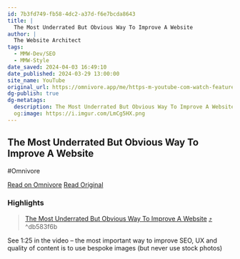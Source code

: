 ```yaml
---
id: 7b3fd749-fb58-4dc2-a37d-f6e7bcda8643
title: |
  The Most Underrated But Obvious Way To Improve A Website
author: |
  The Website Architect
tags:
  - MMW-Dev/SEO
  - MMW-Style
date_saved: 2024-04-03 16:49:10
date_published: 2024-03-29 13:00:00
site_name: YouTube
original_url: https://omnivore.app/me/https-m-youtube-com-watch-feature-youtu-be-si-x-qct-zl-bj-9-h-rg-18ea2133050
dg-publish: true
dg-metatags:
  description: The Most Underrated But Obvious Way To Improve A Website
  og:image: https://i.imgur.com/LmCg5HX.png
---
```


## The Most Underrated But Obvious Way To Improve A Website
#Omnivore

[Read on Omnivore](https://omnivore.app/me/https-m-youtube-com-watch-feature-youtu-be-si-x-qct-zl-bj-9-h-rg-18ea2133050)
[Read Original](https://m.youtube.com/watch?feature=youtu.be&si=XQctZlBj9hRgBhyD&v=HYQLfOOZlgw)

### Highlights

> [The Most Underrated But Obvious Way To Improve A Website](https://m.youtube.com/watch?feature=youtu.be&si=XQctZlBj9hRgBhyD&v=HYQLfOOZlgw) [⤴️](https://omnivore.app/me/https-m-youtube-com-watch-feature-youtu-be-si-x-qct-zl-bj-9-h-rg-18ea2133050#db583f6b-5b12-4fe0-adf9-f6985c93d842)  ^db583f6b

See 1:25 in the video – the most important way to improve SEO, UX and quality of content is to use bespoke images (but never use stock photos)

